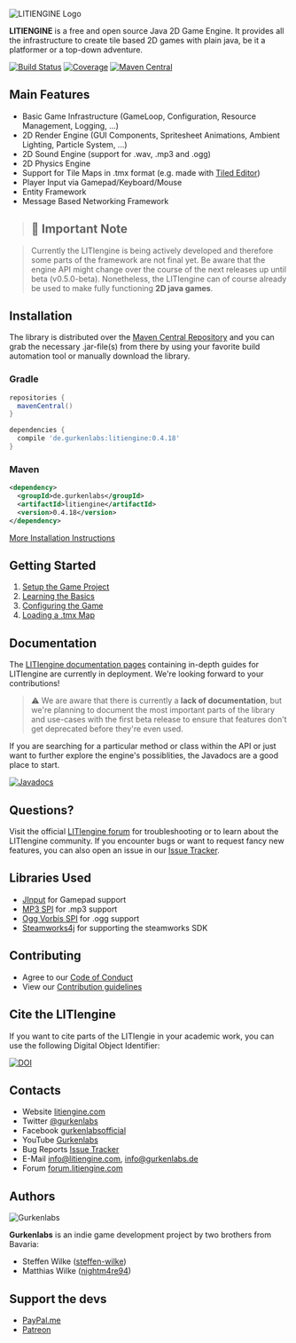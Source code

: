![LITIENGINE Logo](https://github.com/gurkenlabs/litiengine/blob/master/resources/litiengine-logo-nopad.png "LITIENGINE Logo")

**LITIENGINE** is a free and open source Java 2D Game Engine. It provides all the infrastructure to create tile based 2D games with plain java, be it a platformer or a top-down adventure. 

[![Build Status](https://travis-ci.com/gurkenlabs/litiengine.svg?branch=master)](https://travis-ci.com/gurkenlabs/litiengine)
[![Coverage](https://sonarcloud.io/api/project_badges/measure?project=de.gurkenlabs%3Alitiengine&metric=coverage)](https://sonarcloud.io/dashboard?id=de.gurkenlabs%3Alitiengine)
[![Maven Central](https://img.shields.io/maven-central/v/de.gurkenlabs/litiengine.svg)](https://maven-badges.herokuapp.com/maven-central/de.gurkenlabs/litiengine)

## Main Features

* Basic Game Infrastructure (GameLoop, Configuration, Resource Management, Logging, ...)
* 2D Render Engine (GUI Components, Spritesheet Animations, Ambient Lighting, Particle System, ...)
* 2D Sound Engine (support for .wav, .mp3 and .ogg)
* 2D Physics Engine
* Support for Tile Maps in .tmx format (e.g. made with [Tiled Editor](http://www.mapeditor.org/))
* Player Input via Gamepad/Keyboard/Mouse
* Entity Framework
* Message Based Networking Framework

> ## :construction: Important Note

> Currently the LITIengine is being actively developed and therefore some parts of the framework are not final yet. Be aware that the engine API might change over the course of the next releases up until beta (v0.5.0-beta).
Nonetheless, the LITIengine can of course already be used to make fully functioning **2D java games**.

## Installation
The library is distributed over the [Maven Central Repository](https://search.maven.org/artifact/de.gurkenlabs/litiengine/) and you can grab the necessary .jar-file(s) from there by using your favorite build automation tool or manually download the library.

### Gradle
```groovy
repositories {
  mavenCentral()
}

dependencies {
  compile 'de.gurkenlabs:litiengine:0.4.18'
}
```

### Maven
```xml
<dependency>
  <groupId>de.gurkenlabs</groupId>
  <artifactId>litiengine</artifactId>
  <version>0.4.18</version>
</dependency>
```
[More Installation Instructions](https://docs.litiengine.com/basics/getting-started/get-litiengine)
## Getting Started

1. [Setup the Game Project](https://litiengine.com/getting-started-setup-the-game-project/)
2. [Learning the Basics](https://litiengine.com/getting-started-learning-the-basics)
3. [Configuring the Game](https://litiengine.com/getting-started-configuring-the-game/)
4. [Loading a .tmx Map](https://youtu.be/RR3QxOhV8hM)

## Documentation
The [LITIengine documentation pages](https://docs.litiengine.com/) containing in-depth guides for LITIengine are currently in deployment. We're looking forward to your contributions!

> :warning: We are aware that there is currently a **lack of documentation**, but we're planning to document the most important parts of the library and use-cases with the first beta release to ensure that features don't get deprecated before they're even used.

If you are searching for a particular method or class within the API or just want to further explore the engine's possiblities, the Javadocs are a good place to start. 

[![Javadocs](http://www.javadoc.io/badge/de.gurkenlabs/litiengine.svg)](http://www.javadoc.io/doc/de.gurkenlabs/litiengine) 
## Questions?
Visit the official [LITIengine forum](https://forum.litiengine.com/) for troubleshooting or to learn about the LITIengine community. If you encounter bugs or want to request fancy new features, you can also open an issue in our [Issue Tracker](https://github.com/gurkenlabs/litiengine/issues).

## Libraries Used

* [JInput](https://github.com/jinput/jinput) for Gamepad support
* [MP3 SPI](http://www.javazoom.net/mp3spi/mp3spi.html) for .mp3 support
* [Ogg Vorbis SPI](http://www.javazoom.net/vorbisspi/vorbisspi.html) for .ogg support
* [Steamworks4j](https://github.com/code-disaster/steamworks4j) for supporting the steamworks SDK

## Contributing
* Agree to our [Code of Conduct](https://github.com/gurkenlabs/litiengine/blob/master/CODE_OF_CONDUCT.md)
* View our [Contribution guidelines](https://github.com/gurkenlabs/litiengine/blob/master/CONTRIBUTING.md)

## Cite the LITIengine
If you want to cite parts of the LITIengie in your academic work, you can use the following Digital Object Identifier:

[![DOI](https://zenodo.org/badge/87944612.svg)](https://zenodo.org/badge/latestdoi/87944612)

## Contacts 
* Website [litiengine.com](https://litiengine.com)
* Twitter [@gurkenlabs](https://twitter.com/gurkenlabs)
* Facebook [gurkenlabsofficial](https://www.facebook.com/gurkenlabsofficial/)
* YouTube [Gurkenlabs](https://www.youtube.com/channel/UCN7-9zYTxip_Hl1LvCQ8RBA)
* Bug Reports [Issue Tracker](https://github.com/gurkenlabs/litiengine/issues)
* E-Mail info@litiengine.com, info@gurkenlabs.de
* Forum [forum.litiengine.com](https://forum.litiengine.com/)

## Authors
![Gurkenlabs](https://gurkenlabs.de/wp-content/uploads/2018/12/logo-banner-website.png "Gurkenlabs")

**Gurkenlabs** is an indie game development project by two brothers from Bavaria:
* Steffen Wilke ([steffen-wilke](https://github.com/steffen-wilke))
* Matthias Wilke ([nightm4re94](https://github.com/nightm4re94))

## Support the devs

* [PayPal.me](https://www.paypal.me/gurkenlabsmatthias)
* [Patreon](https://www.patreon.com/gurkenlabs)
